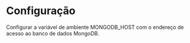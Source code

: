 # Configuração

Configurar a variável de ambiente MONGODB_HOST com o endereço de acesso ao banco de dados MongoDB.